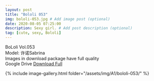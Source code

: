 ```yaml
---
layout: post
title: "Bololi 053"
img: bololi-053.jpg # Add image post (optional)
date: 2020-08-05 07:25:00
description: Sexy girl. # Add post description (optional)
tag: [cute, sexy, Bololi]
---
```

BoLoli Vol.053  
Model: 许诺Sabrina                                           
Images in download package have full quality                    
Google Drive [Download Full](http://gestyy.com/ewUWtW)

{% include image-gallery.html folder="/assets/img/A1/bololi-053/" %}
